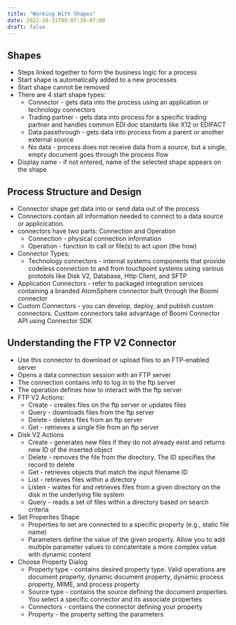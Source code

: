 ```yaml
---
title: "Working With Shapes"
date: 2022-10-31T09:07:39-07:00
draft: false
---
```


Shapes
------
* Steps linked together to form the business logic for a process
* Start shape is automatically added to a new processes
* Start shape cannot be removed
* There are 4 start shape types:
    * Connector - gets data into the process using an application or technology connectors
    * Trading partner - gets data into process for a specific trading partner and handles common EDI doc standarts like X12 or EDIFACT
    * Data passthrough - gets data into process from a parent or another external source
    * No data - process does not receive data from a source, but a single, empty document goes through the process flow
* Display name - if not entered, name of the selected shape appears on the shape

Process Structure and Design  
----------------------------  
* Connector shape get data into or send data out of the process
* Connectors contain all information needed to connect to a data source or applicication.
* connectors have two parts: Connection and Operation
    * Connection - physical connection information
    * Operation - function to call or file(s) to act upon (the how)  
* Connector Types:  
    * Technology connectors - internal systems components that provide codeless connection to and from touchpoint systems using various prototols like Disk V2, Database, Http Client, and SFTP  
* Application Connectors - refer to packaged integration services containing a branded AtomSphere connector built through the Boomi connector
* Custom Connectors - you can develop, deploy, and publish custom connectors.  Custtom connectors take advantage of Boomi Connector API using Connector SDK

Understanding the FTP V2 Connector
----------------------------------
* Use this connector to download or upload files to an FTP-enabled server
* Opens a data connection session with an FTP server
* The connection contains info to log in to the ftp server
* The operation defines how to interact with the ftp server
* FTP V2 Actions:
    * Create - creates files on the ftp server or updates files
    * Query - downloads files from the ftp server
    * Delete - deletes files from an ftp server
    * Get - retrieves a single file from an ftp server
* Disk V2 Actions
    * Create - generates new files if they do not already exist and returns new ID of the inserted object
    * Delete - removes the file from the directory.  The ID specifies the record to delete
    * Get - retrieves objects that match the input filename ID
    * List - retrieves files within a directory
    * Listen - waites for and retrieves files from a given directory on the disk in the underlying file system
    * Query - reads a set of files within a directory based on search criteria
* Set Properites Shape
    * Properties to set are connected to a specific property (e.g., static file name)
    * Parameters define the value of the given property.  Allow you to add multiple parameter values to concatentate a more complex value with dynamic content
 * Choose Property Dialog
    * Property type - contains desired property type.  Valid operations are document property, dynamic document property, dynamic process property, MIME, and process property
    * Source type - contains the source defining the document properties.  You select a specific connector and its associate properties
    * Connectors - contains the connector defining your property
    * Property - the property setting the parameters
